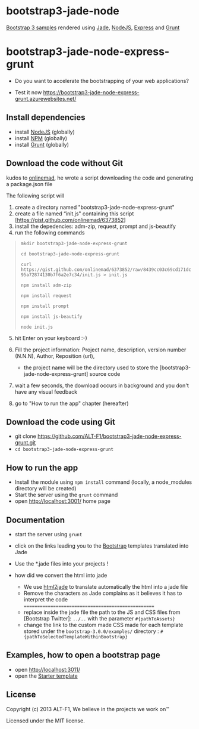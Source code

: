 bootstrap3-jade-node
====================

[Bootstrap 3 samples] rendered using [Jade], [NodeJS], [Express] and [Grunt]

# bootstrap3-jade-node-express-grunt

+ Do you want to accelerate the bootstrapping of your web applications?

+ Test it now https://bootstrap3-jade-node-express-grunt.azurewebsites.net/

## Install dependencies

+ install [NodeJS] (globally)
+ install [NPM] (globally)
+ install [Grunt] (globally)


## Download the code without Git

kudos to [onlinemad], he wrote a script downloading the code and generating a package.json file

The following script will

1. create a directory named "bootstrap3-jade-node-express-grunt"
2. create a file named “init.js" containing this script [https://gist.github.com/onlinemad/6373852]
3. install the depedencies: adm-zip, request, prompt and js-beautify
4. run the following commands

> `mkdir bootstrap3-jade-node-express-grunt`
> 
> `cd bootstrap3-jade-node-express-grunt`
>
> `curl https://gist.github.com/onlinemad/6373852/raw/8439cc03c69cd171dc95a72874130b7f6a2e7c34/init.js > init.js`
>
> `npm install adm-zip`
>
> `npm install request`
>
> `npm install prompt`
>
> `npm install js-beautify`
>
> `node init.js`

5. hit Enter on your keyboard :-)

6. Fill the project information: Project name, description, version number (N.N.N), Author, Reposition (url),
    + the project name will be the directory used to store the [bootstrap3-jade-node-express-grunt] source code

7. wait a few seconds, the download occurs in background and you don't have any visual feedback

8. go to "How to run the app" chapter (hereafter)

## Download the code using Git

+ git clone https://github.com/ALT-F1/bootstrap3-jade-node-express-grunt.git
+ `cd bootstrap3-jade-node-express-grunt`

## How to run the app

+ Install the module using `npm install` command (locally, a node_modules directory will be created)
+ Start the server using the `grunt` command
+ open [http://localhost:3001/](http://localhost:3001/) home page


## Documentation

+ start the server using `grunt`
+ click on the links leading you to the [Bootstrap] templates translated into Jade
+ Use the *.jade files into your projects !

+ how did we convert the html into jade
    + We use [html2jade] to translate automatically the html into a jade file
    + Remove the characters as Jade complains as it believes it has to interpret the code  `=================================================`
    + replace inside the jade file the path to the JS and CSS files from [Bootstrap Twitter]:  `../..` with the parameter `#{pathToAssets}`
    + change the link to the custom made CSS made for each template stored under the `bootstrap-3.0.0/examples/` directory :  `#{pathToSelectedTemplateWithinBootstrap}`

## Examples, how to open a bootstrap page

+ open [http://localhost:3011/](http://localhost:3001/)
+ open the [Starter template](http://localhost:3001/template/starter-template)


## License
Copyright (c) 2013 ALT-F1, We believe in the projects we work on™

Licensed under the MIT license.


[ALT-F1]: http://www.alt-f1.be
[AngularJS]: http://angularjs.org/
[Bootstrap 3 samples]: http://twbs.github.io/bootstrap/getting-started/#examples
[Bootstrap for Compass]: https://github.com/vwall/compass-twitter-bootstrap
[Bootstrap]: http://getbootstrap.com/
[Connect]: http://www.senchalabs.org/connect/
[Express]: http://expressjs.com/
[Font Awesome]: http://fortawesome.github.io/Font-Awesome/
[Google APIs]: https://developers.google.com/compute/docs/api/libraries
[Google Compute Engine API Reference]: https://developers.google.com/compute/docs/reference/latest/
[Google Compute Engine API]: https://developers.google.com/compute/docs/api/libraries
[Google Compute Engine]: https://cloud.google.com/products/compute-engine
[Grunt-nodemon]: https://github.com/remy/nodemon
[Grunt]: http://gruntjs.com/
[html2jade]: https://github.com/donpark/html2jade
[https://gist.github.com/onlinemad/6373852]: https://gist.github.com/onlinemad/6373852
[Istanbul]: https://github.com/gotwarlost/istanbul
[Jade]: http://jade-lang.com/
[Jasmine]: http://pivotal.github.io/jasmine/
[Javascript]: https://developer.mozilla.org/en-US/docs/Web/JavaScript
[Karma]: http://karma-runner.github.io/
[log4js]: https://github.com/nomiddlename/log4js-node
[Matan Eine]: https://github.com/mataneine
[matchdep]: https://npmjs.org/package/matchdep
[Mocha]: http://visionmedia.github.io/mocha/
[MongoDB]: http://www.mongodb.org/
[MongoHQ]: https://www.mongohq.com
[MongoLab]: https://mongolab.com
[Mongoose]: http://mongoosejs.com/
[Node inspector]: https://github.com/node-inspector/node-inspector
[NodeJS]: http://nodejs.org/
[NPM]: http://npmjs.org/
[onlinemad]: https://github.com/onlinemad
[Petr Volny]: https://github.com/petrvolny
[Professional Node JS book]: http://astore.amazon.fr/i14ynet-21/detail/1118185463
[Professional Node JS Source Code]: https://github.com/ALT-F1/nodejs-professional
[Python]: http://www.python.org
[Simon]: https://github.com/simonjmartin
[Spacelab stylesheet]: http://bootswatch.com/2/spacelab/
[Ubuntu]: http://www.ubuntu.com/
[Yeoman]: http://yeoman.io/
